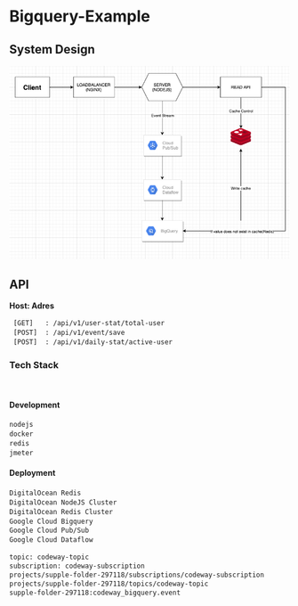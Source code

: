 # Bigquery-Example

## System Design 


![](/docs/images/design.png)

## API 
**Host: Adres** 

```bash
 [GET]   : /api/v1/user-stat/total-user
 [POST]  : /api/v1/event/save
 [POST]  : /api/v1/daily-stat/active-user
```

### Tech Stack

<br/>

#### Development
```bash
nodejs
docker
redis
jmeter
```

#### Deployment
```bash
DigitalOcean Redis
DigitalOcean NodeJS Cluster
DigitalOcean Redis Cluster
Google Cloud Bigquery
Google Cloud Pub/Sub
Google Cloud Dataflow
```

```shell
topic: codeway-topic
subscription: codeway-subscription
projects/supple-folder-297118/subscriptions/codeway-subscription
projects/supple-folder-297118/topics/codeway-topic
supple-folder-297118:codeway_bigquery.event
```

